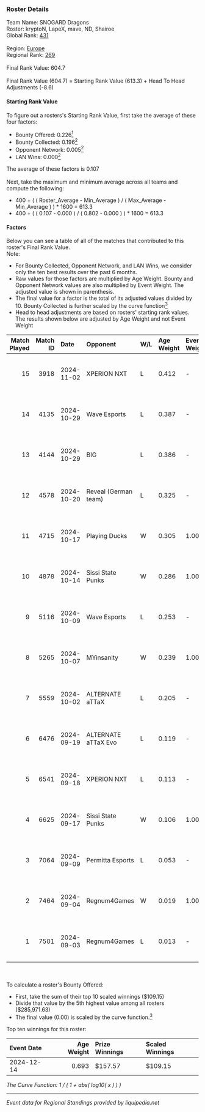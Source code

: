 ### Roster Details<br />
Team Name: SNOGARD Dragons<br />
Roster: kryptoN, LapeX, mave, ND, Shairoe<br />
Global Rank: [431](../../standings_global_2025_02_28.md)<br />
<br />
Region: [Europe]( ../../standings_europe_2025_02_28.md)<br />
Regional Rank: [269]( ../../standings_europe_2025_02_28.md)<br />
<br />
Final Rank Value:  604.7<br />
<br />
Final Rank Value (604.7) = Starting Rank Value (613.3) + Head To Head Adjustments (-8.6)<br />

#### Starting Rank Value<br />
To figure out a rosters's Starting Rank Value, first take the average of these four factors:<br />
- Bounty Offered: 0.226[<sup>1</sup>](#table2)
- Bounty Collected: 0.196[<sup>2</sup>](#table1)
- Opponent Network: 0.005[<sup>2</sup>](#table1)
- LAN Wins: 0.000[<sup>2</sup>](#table1)

The average of these factors is 0.107<br />
<br />
Next, take the maximum and minimum average across all teams and compute the following:<br />
- 400 + ( ( Roster_Average - Min_Average ) / ( Max_Average - Min_Average ) ) * 1600 = 613.3
- 400 + ( ( 0.107 - 0.000 ) / ( 0.802 - 0.000 ) ) * 1600 = 613.3


#### Factors<br />
Below you can see a table of all of the matches that contributed to this roster's Final Rank Value.<br />
Note:<br />

- For Bounty Collected, Opponent Network, and LAN Wins, we consider only the ten best results over the past 6 months.
- Raw values for those factors are multiplied by Age Weight. Bounty and Opponent Network values are also multiplied by Event Weight. The adjusted value is shown in parenthesis.
- The final value for a factor is the total of its adjusted values divided by 10. Bounty Collected is further scaled by the curve function[<sup>3</sup>](#curveFunction)
- Head to head adjustments are based on rosters' starting rank values. The results shown below are adjusted by Age Weight and not Event Weight
<span id="table1"></span><br />


| Match Played | Match ID | Date       | Opponent             | W/L | Age Weight | Event Weight | Bounty Collected | Opponent Network | LAN Wins  | H2H Adj. | Roster                            |
| -: | -: | :- | :- | :- | :- | :- | :- | :- | :- | -: | :- |
|           15 |     3918 | 2024-11-02 | XPERION NXT          | L   | 0.412      | -            | -                | -                | -         |    -5.21 | kryptoN, LapeX, mave, ND, Shairoe |
|           14 |     4135 | 2024-10-29 | Wave Esports         | L   | 0.387      | -            | -                | -                | -         |    -5.19 | kryptoN, LapeX, mave, ND, Shairoe |
|           13 |     4144 | 2024-10-29 | BIG                  | L   | 0.386      | -            | -                | -                | -         |    -0.07 | kryptoN, LapeX, mave, ND, Shairoe |
|           12 |     4578 | 2024-10-20 | Reveal (German team) | L   | 0.325      | -            | -                | -                | -         |    -4.08 | kryptoN, LapeX, mave, ND, Shairoe |
|           11 |     4715 | 2024-10-17 | Playing Ducks        | W   | 0.305      | 1.000        | 0.000 (0.000)    | 0.000 (0.000)    | 0 (0.000) |     2.16 | kryptoN, LapeX, mave, ND, Shairoe |
|           10 |     4878 | 2024-10-14 | Sissi State Punks    | W   | 0.286      | 1.000        | 0.000 (0.000)    | 0.074 (0.021)    | 0 (0.000) |     4.84 | kryptoN, LapeX, mave, ND, Shairoe |
|            9 |     5116 | 2024-10-09 | Wave Esports         | L   | 0.253      | -            | -                | -                | -         |    -3.44 | kryptoN, LapeX, mave, ND, Shairoe |
|            8 |     5265 | 2024-10-07 | MYinsanity           | W   | 0.239      | 1.000        | 0.003 (0.001)    | 0.094 (0.022)    | 0 (0.000) |     4.51 | kryptoN, LapeX, mave, ND, Shairoe |
|            7 |     5559 | 2024-10-02 | ALTERNATE aTTaX      | L   | 0.205      | -            | -                | -                | -         |    -0.49 | kryptoN, LapeX, mave, ND, Shairoe |
|            6 |     6476 | 2024-09-19 | ALTERNATE aTTaX Evo  | L   | 0.119      | -            | -                | -                | -         |    -1.75 | kryptoN, LapeX, mave, ND, Shairoe |
|            5 |     6541 | 2024-09-18 | XPERION NXT          | L   | 0.113      | -            | -                | -                | -         |    -1.46 | kryptoN, LapeX, mave, ND, Shairoe |
|            4 |     6625 | 2024-09-17 | Sissi State Punks    | W   | 0.106      | 1.000        | 0.000 (0.000)    | 0.074 (0.008)    | 0 (0.000) |     1.74 | kryptoN, LapeX, mave, ND, Shairoe |
|            3 |     7064 | 2024-09-09 | Permitta Esports     | L   | 0.053      | -            | -                | -                | -         |    -0.29 | kryptoN, LapeX, mave, ND, Shairoe |
|            2 |     7464 | 2024-09-04 | Regnum4Games         | W   | 0.019      | 1.000        | 0.003 (0.000)    | 0.125 (0.002)    | 0 (0.000) |     0.34 | kryptoN, LapeX, mave, ND, Shairoe |
|            1 |     7501 | 2024-09-03 | Regnum4Games         | L   | 0.013      | -            | -                | -                | -         |    -0.18 | kryptoN, LapeX, mave, ND, Shairoe |

<br />
<span id="table2"></span><br />
To calculate a roster's Bounty Offered:<br />

- First, take the sum of their top 10 scaled winnings ($109.15)
- Divide that value by the 5th highest value among all rosters ($285,971.63)
- The final value (0.00) is scaled by the curve function.[<sup>3</sup>](#curveFunction)

Top ten winnings for this roster:<br />

| Event Date | Age Weight | Prize Winnings | Scaled Winnings |
| :- | -: | :- | :- |
| 2024-12-14 |      0.693 | $157.57        | $109.15         |


<span id="curveFunction"></span>_The Curve Function: 1 / ( 1 + abs( log10( x ) ) )_<br />

---
_Event data for Regional Standings provided by liquipedia.net_<br />
